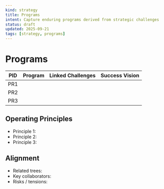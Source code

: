 ```yaml
---
kind: strategy
title: Programs
intent: Capture enduring programs derived from strategic challenges
status: draft
updated: 2025-09-21
tags: [strategy, programs]
---
```


# Programs

| PID | Program | Linked Challenges | Success Vision |
| --- | --- | --- | --- |
| PR1 |  |  |  |
| PR2 |  |  |  |
| PR3 |  |  |  |

## Operating Principles
- Principle 1:
- Principle 2:
- Principle 3:

## Alignment
- Related trees:
- Key collaborators:
- Risks / tensions:
